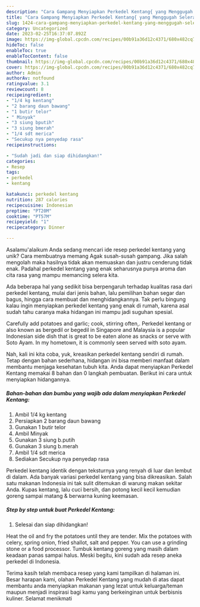 ```yaml
---
description: "Cara Gampang Menyiapkan Perkedel Kentang{ yang Menggugah Selera"
title: "Cara Gampang Menyiapkan Perkedel Kentang{ yang Menggugah Selera"
slug: 1424-cara-gampang-menyiapkan-perkedel-kentang-yang-menggugah-selera
category: Uncategorized
date: 2023-02-25T16:37:07.892Z
image: https://img-global.cpcdn.com/recipes/00b91a36d12c4371/680x482cq70/perkedel-kentang-foto-resep-utama.jpg
hideToc: false
enableToc: true
enableTocContent: false
thumbnail: https://img-global.cpcdn.com/recipes/00b91a36d12c4371/680x482cq70/perkedel-kentang-foto-resep-utama.jpg
cover: https://img-global.cpcdn.com/recipes/00b91a36d12c4371/680x482cq70/perkedel-kentang-foto-resep-utama.jpg
author: Admin
authorAv: notfound
ratingvalue: 3.1
reviewcount: 8
recipeingredient:
- "1/4 kg kentang"
- "2 barang daun bawang"
- "1 butir telor"
- " Minyak"
- "3 siung bputih"
- "3 siung bmerah"
- "1/4 sdt merica"
- "Secukup nya penyedap rasa"
recipeinstructions:

- "Sudah jadi dan siap dihidangkan!"
categories:
- Resep
tags:
- perkedel
- kentang

katakunci: perkedel kentang 
nutrition: 287 calories
recipecuisine: Indonesian
preptime: "PT20M"
cooktime: "PT57M"
recipeyield: "1"
recipecategory: Dinner

---
```



Asalamu'alaikum Anda sedang mencari ide resep perkedel kentang yang unik? Cara membuatnya memang Agak susah-susah gampang. Jika salah mengolah maka hasilnya tidak akan memuaskan dan justru cenderung tidak enak. Padahal perkedel kentang yang enak seharusnya punya aroma dan cita rasa yang mampu memancing selera kita.


Ada beberapa hal yang sedikit bisa berpengaruh terhadap kualitas rasa dari perkedel kentang, mulai dari jenis bahan, lalu pemilihan bahan segar dan bagus, hingga cara membuat dan menghidangkannya. Tak perlu bingung kalau ingin menyiapkan perkedel kentang yang enak di rumah, karena asal sudah tahu caranya maka hidangan ini mampu jadi suguhan spesial.

Carefully add potatoes and garlic; cook, stirring often,. Perkedel kentang or also known as bergedil or begedil in Singapore and Malaysia is a popular Indonesian side dish that is great to be eaten alone as snacks or serve with Soto Ayam. In my hometown, it is commonly seen served with soto ayam.


Nah, kali ini kita coba, yuk, kreasikan perkedel kentang sendiri di rumah. Tetap dengan bahan sederhana, hidangan ini bisa memberi manfaat dalam membantu menjaga kesehatan tubuh kita. Anda dapat menyiapkan Perkedel Kentang memakai 8 bahan dan 0 langkah pembuatan. Berikut ini cara untuk menyiapkan hidangannya.

<!--inarticleads1-->

##### Bahan-bahan dan bumbu yang wajib ada dalam menyiapkan Perkedel Kentang:

1. Ambil 1/4 kg kentang
1. Persiapkan 2 barang daun bawang
1. Gunakan 1 butir telor
1. Ambil  Minyak
1. Gunakan 3 siung b.putih
1. Gunakan 3 siung b.merah
1. Ambil 1/4 sdt merica
1. Sediakan Secukup nya penyedap rasa


Perkedel kentang identik dengan teksturnya yang renyah di luar dan lembut di dalam. Ada banyak variasi perkedel kentang yang bisa dikreasikan. Salah satu makanan Indonesia ini tak sulit ditemukan di warung makan sekitar Anda. Kupas kentang, lalu cuci bersih, dan potong kecil kecil kemudian goreng sampai matang &amp; berwarna kuning keemasan. 

<!--inarticleads2-->

##### Step by step untuk buat Perkedel Kentang:


1. Selesai dan siap dihidangkan!

Heat the oil and fry the potatoes until they are tender. Mix the potatoes with celery, spring onion, fried shallot, salt and pepper. You can use a grinding stone or a food processor. Tumbuk kentang goreng yang masih dalam keadaan panas sampai halus. Meski begitu, kini sudah ada resep aneka perkedel di Indonesia. 

Terima kasih telah membaca resep yang kami tampilkan di halaman ini. Besar harapan kami, olahan Perkedel Kentang yang mudah di atas dapat membantu anda menyiapkan makanan yang lezat untuk keluarga/teman maupun menjadi inspirasi bagi kamu yang berkeinginan untuk berbisnis kuliner. Selamat menikmati
